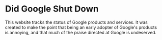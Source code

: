 # Did Google Shut Down

This website tracks the status of Google products and services. It was created to make the point that being an early adopter of Google's products is annoying, and that much of the praise directed at Google is undeserved.
